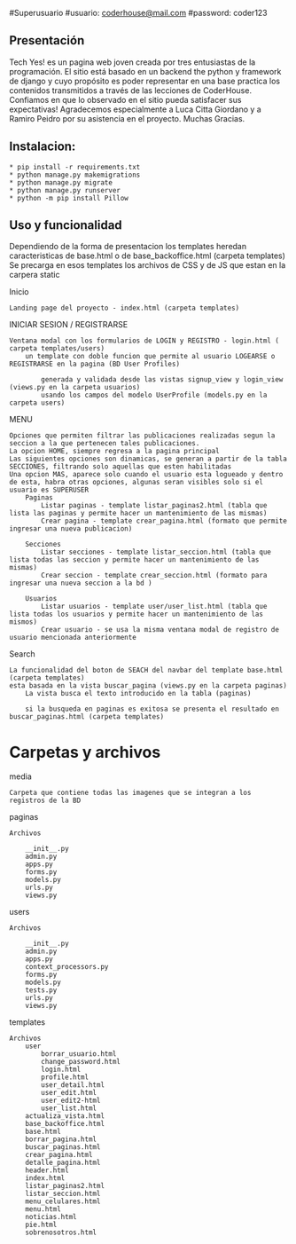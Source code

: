 #Superusuario
#usuario: coderhouse@mail.com
#password: coder123


## Presentación
Tech Yes! es un pagina web joven creada por tres entusiastas de la programación. El sitio está basado en un backend the python y framework de django y cuyo propósito es poder representar en una base practica los contenidos transmitidos a través de las lecciones de CoderHouse. 
Confiamos en que lo observado en el sitio pueda satisfacer sus expectativas! 
Agradecemos especialmente a Luca Citta Giordano y a Ramiro Peidro por su asistencia en el proyecto.
Muchas Gracias.



## Instalacion:
    * pip install -r requirements.txt
    * python manage.py makemigrations
	* python manage.py migrate
    * python manage.py runserver
    * python -m pip install Pillow

## Uso y funcionalidad
Dependiendo de la forma de presentacion los templates heredan caracteristicas de base.html o de base_backoffice.html (carpeta templates)
Se precarga en esos templates los archivos de CSS y de JS que estan en la carpera static


Inicio

	Landing page del proyecto - index.html (carpeta templates)


INICIAR SESION / REGISTRARSE

	Ventana modal con los formularios de LOGIN y REGISTRO - login.html ( carpeta templates/users) 
		un template con doble funcion que permite al usuario LOGEARSE o REGISTRARSE en la pagina (BD User Profiles)

			generada y validada desde las vistas signup_view y login_view (views.py en la carpeta usuarios)
			usando los campos del modelo UserProfile (models.py en la carpeta users)


MENU

	Opciones que permiten filtrar las publicaciones realizadas segun la seccion a la que pertenecen tales publicaciones.
	La opcion HOME, siempre regresa a la pagina principal
	Las siguientes opciones son dinamicas, se generan a partir de la tabla SECCIONES, filtrando solo aquellas que esten habilitadas
	Una opcion MAS, aparece solo cuando el usuario esta logueado y dentro de esta, habra otras opciones, algunas seran visibles solo si el usuario es SUPERUSER
		Paginas
			Listar paginas - template listar_paginas2.html (tabla que lista las paginas y permite hacer un mantenimiento de las mismas)
			Crear pagina - template crear_pagina.html (formato que permite ingresar una nueva publicacion)

		Secciones
			Listar secciones - template listar_seccion.html (tabla que lista todas las seccion y permite hacer un mantenimiento de las mismas)
			Crear seccion - template crear_seccion.html (formato para ingresar una nueva seccion a la bd )

		Usuarios
			Listar usuarios - template user/user_list.html (tabla que lista todas los usuarios y permite hacer un mantenimiento de las mismos)
			Crear usuario - se usa la misma ventana modal de registro de usuario mencionada anteriormente



Search

	La funcionalidad del boton de SEACH del navbar del template base.html (carpeta templates)
	esta basada en la vista buscar_pagina (views.py en la carpeta paginas)
		La vista busca el texto introducido en la tabla (paginas)
		
		si la busqueda en paginas es exitosa se presenta el resultado en buscar_paginas.html (carpeta templates)

# Carpetas y archivos
media

	Carpeta que contiene todas las imagenes que se integran a los registros de la BD


paginas

	Archivos

		__init__.py
		admin.py
		apps.py
		forms.py
		models.py
		urls.py
		views.py


users

	Archivos

		__init__.py
		admin.py
		apps.py
		context_processors.py
		forms.py
		models.py
		tests.py
		urls.py
		views.py


templates

	Archivos
		user
			borrar_usuario.html
			change_password.html
			login.html
			profile.html
			user_detail.html
			user_edit.html
			user_edit2-html
			user_list.html
		actualiza_vista.html
		base_backoffice.html	
		base.html
		borrar_pagina.html
		buscar_paginas.html
		crear_pagina.html
		detalle_pagina.html
		header.html
		index.html
		listar_paginas2.html
		listar_seccion.html
		menu_celulares.html
		menu.html
		noticias.html
		pie.html
		sobrenosotros.html